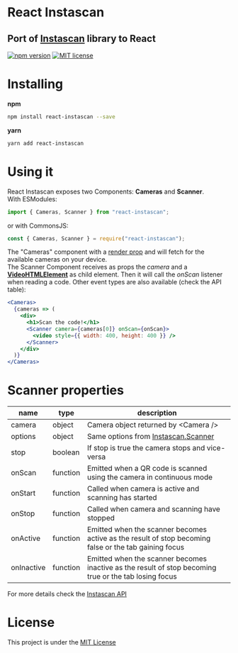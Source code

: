 # React Instascan
## Port of [Instascan](https://github.com/schmich/instascan) library to React  
[![npm version](https://badge.fury.io/js/react-instascan.svg)](https://badge.fury.io/js/react-instascan)
[![MIT license](https://img.shields.io/badge/License-MIT-blue.svg)](https://lbesson.mit-license.org/)

# Installing
**npm**   
```bash
npm install react-instascan --save
```

**yarn**  
```bash
yarn add react-instascan
```

# Using it

React Instascan exposes two Components: **Cameras** and **Scanner**.  
With ESModules:
```js
import { Cameras, Scanner } from "react-instascan";
```
or with CommonsJS:
```js
const { Cameras, Scanner } = require("react-instascan");
```

The "Cameras" component with a [render prop](https://reactjs.org/docs/render-props.html) and will fetch for the 
available cameras on your device.  
The Scanner Component receives as props the *camera* and a [**VideoHTMLElement**](https://developer.mozilla.org/en-US/docs/Web/HTML/Element/video) 
as child element. Then it will call the *onScan* listener when reading a code. 
Other event types are also available (check the API table):
```jsx
<Cameras>
  {cameras => (
    <div>
      <h1>Scan the code!</h1>
      <Scanner camera={cameras[0]} onScan={onScan}>
        <video style={{ width: 400, height: 400 }} />
      </Scanner>
    </div>
  )}
</Cameras>
```

# Scanner properties

|      name         |         type      |                     description                   |
|-------------------|-------------------|---------------------------------------------------|
| camera            | object            | Camera object returned by \<Camera \/\>           |
| options           | object            | Same options from [Instascan.Scanner](https://github.com/schmich/instascan#let-scanner--new-instascanscanneropts)|
| stop              | boolean           | If stop is true the camera stops and vice-versa   |
| onScan            | function          | Emitted when a QR code is scanned using the camera in continuous mode |
| onStart           | function          | Called when camera is active and scanning has started |
| onStop            | function          | Called when camera and scanning have stopped |
| onActive          | function          | Emitted when the scanner becomes active as the result of stop becoming false or the tab gaining focus |
| onInactive        | function          | Emitted when the scanner becomes inactive as the result of stop becoming true or the tab losing focus |

For more details check the [Instascan API](https://github.com/schmich/instascan#api)

# License

This project is under the [MIT License](https://opensource.org/licenses/MIT)
